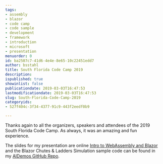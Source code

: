```yaml
---
tags:
- assembly
- blazor
- code camp
- code sample
- development
- framework
- introduction
- microsoft
- presentation
menuorder: 0
id: ba2507c7-41d6-4e4e-8e65-10c22451edd7
author: bsstahl
title: South Florida Code Camp 2019
description: 
ispublished: true
showinlist: false
publicationdate: 2019-03-03T16:47:53
lastmodificationdate: 2019-03-03T16:47:53
slug: South-Florida-Code-Camp-2019
categoryids:
- 527f404c-3f34-4377-91c9-443f2eedf0b9

---
```


Thanks again to all the organizers, speakers and attendees of the 2019 South Florida Code Camp. As always, it was an amazing and fun experience.

The slides for my presentation are online [Intro to WebAssembly and Blazor](http://introwasmblazor-201903.azurewebsites.net) and the Blazor Chutes & Ladders Simulation sample code can be found in my [AIDemos GitHub Repo](https://github.com/bsstahl/AIDemos).

